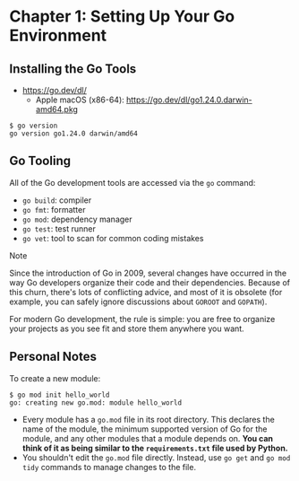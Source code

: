 # Chapter 1: Setting Up Your  Go Environment

## Installing the Go Tools
- https://go.dev/dl/
    - Apple macOS (x86-64): https://go.dev/dl/go1.24.0.darwin-amd64.pkg
```
$ go version
go version go1.24.0 darwin/amd64
```

## Go Tooling
All of the Go development tools are accessed via the `go` command:
- `go build`: compiler
- `go fmt`: formatter
- `go mod`: dependency manager
- `go test`: test runner
- `go vet`: tool to scan for common coding mistakes

> [!NOTE]
> Since the introduction of Go in 2009, several changes have occurred
> in the way Go developers organize their code and their dependencies.
> Because of this churn, there's lots of conflicting advice, and most
> of it is obsolete (for example, you can safely ignore discussions
> about `GOROOT` and `GOPATH`).
>
> For modern Go development, the rule is simple: you are free to organize
> your projects as you see fit and store them anywhere you want.

## Personal Notes
To create a new module:
```
$ go mod init hello_world
go: creating new go.mod: module hello_world
```
- Every module has a `go.mod` file in its root directory.
  This declares the name of the module, the minimum supported
  version of Go for the module, and any other modules that
  a module depends on. **You can think of it as being similar
  to the `requirements.txt` file used by Python.**
- You shouldn't edit the `go.mod` file directly. Instead,
  use `go get` and `go mod tidy` commands to manage changes
  to the file.
